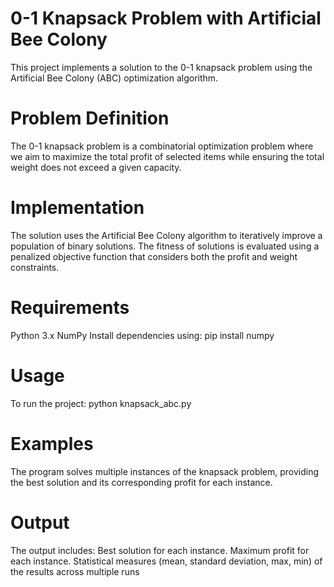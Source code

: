 # 0-1 Knapsack Problem with Artificial Bee Colony
This project implements a solution to the 0-1 knapsack problem using the Artificial Bee Colony (ABC) optimization algorithm.
# Problem Definition
The 0-1 knapsack problem is a combinatorial optimization problem where we aim to maximize the total profit of selected items while ensuring the total weight does not exceed a given capacity.
# Implementation
The solution uses the Artificial Bee Colony algorithm to iteratively improve a population of binary solutions. The fitness of solutions is evaluated using a penalized objective function that considers both the profit and weight constraints.
# Requirements
Python 3.x
NumPy
Install dependencies using:
pip install numpy
# Usage
To run the project:
python knapsack_abc.py
# Examples
The program solves multiple instances of the knapsack problem, providing the best solution and its corresponding profit for each instance.
# Output
The output includes:
Best solution for each instance.
Maximum profit for each instance.
Statistical measures (mean, standard deviation, max, min) of the results across multiple runs
